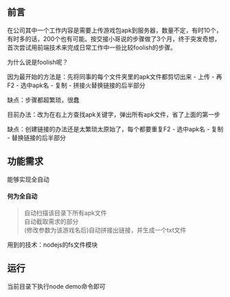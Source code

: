 ﻿## 前言

在公司其中一个工作内容是需要上传游戏包apk到服务器，数量不定，有时10个，有时多的话，200个也有可能。按交接小哥说的步骤做了3个月，终于突发奇想，首次尝试用前端技术来完成日常工作中一些比较foolish的步骤。

为什么说是foolish呢？

因为最开始的方法是：先将同事的每个文件夹里的apk文件都剪切出来 - 上传 - 再F2 - 选中apk名 - 复制 - 拼接火替换链接的后半部分  
   
缺点：步骤都超繁琐，很蠢  
  
目前办法：改为在右上方查找apk关键字，弹出所有apk文件，省了上面的第一步  
  
缺点：创建链接的办法还是太繁琐太原始了，每个都要重复F2 - 选中apk名 - 复制 - 替换链接的后半部分  
   
## 功能需求

能够实现全自动

#### 何为全自动
> 自动扫描该目录下所有apk文件  
> 自动截取需求的部分  
> (修改参数为该游戏名后)自动拼接出链接，并生成一个txt文件  

用到的技术：nodejs的fs文件模块

## 运行

当前目录下执行node demo命令即可